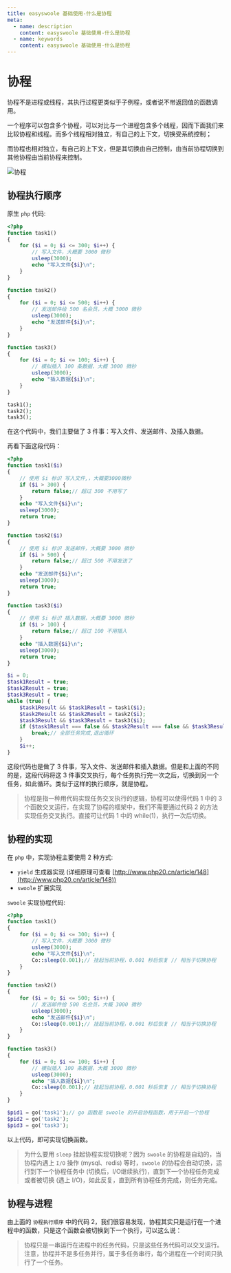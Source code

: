 ```yaml
---
title: easyswoole 基础使用-什么是协程
meta:
  - name: description
    content: easyswoole 基础使用-什么是协程
  - name: keywords
    content: easyswoole 基础使用-什么是协程
---
```


# 协程

协程不是进程或线程，其执行过程更类似于子例程，或者说不带返回值的函数调用。   

一个程序可以包含多个协程，可以对比与一个进程包含多个线程，因而下面我们来比较协程和线程。而多个线程相对独立，有自己的上下文，切换受系统控制；

而协程也相对独立，有自己的上下文，但是其切换由自己控制，由当前协程切换到其他协程由当前协程来控制。

![协程](/Images/Passage/QuickStart/Coroutine.png)

## 协程执行顺序

原生 `php` 代码:
```php
<?php
function task1()
{
    for ($i = 0; $i <= 300; $i++) {
        // 写入文件，大概要 3000 微秒
        usleep(3000);
        echo "写入文件{$i}\n";
    }
}

function task2()
{
    for ($i = 0; $i <= 500; $i++) {
        // 发送邮件给 500 名会员，大概 3000 微秒
        usleep(3000);
        echo "发送邮件{$i}\n";
    }
}

function task3()
{
    for ($i = 0; $i <= 100; $i++) {
        // 模拟插入 100 条数据，大概 3000 微秒
        usleep(3000);
        echo "插入数据{$i}\n";
    }
}

task1();
task2();
task3();
```
在这个代码中，我们主要做了 3 件事：写入文件、发送邮件、及插入数据。

再看下面这段代码：

```php
<?php
function task1($i)
{
    // 使用 $i 标识 写入文件,，大概要3000微秒
    if ($i > 300) {
        return false;// 超过 300 不用写了
    }
    echo "写入文件{$i}\n";
    usleep(3000);
    return true;
}

function task2($i)
{
    // 使用 $i 标识 发送邮件，大概要 3000 微秒
    if ($i > 500) {
        return false;// 超过 500 不用发送了
    }
    echo "发送邮件{$i}\n";
    usleep(3000);
    return true;
}

function task3($i)
{
    // 使用 $i 标识 插入数据，大概要 3000 微秒
    if ($i > 100) {
        return false;// 超过 100 不用插入
    }
    echo "插入数据{$i}\n";
    usleep(3000);
    return true;
}

$i = 0;
$task1Result = true;
$task2Result = true;
$task3Result = true;
while (true) {
    $task1Result && $task1Result = task1($i);
    $task2Result && $task2Result = task2($i);
    $task3Result && $task3Result = task3($i);
    if ($task1Result === false && $task2Result === false && $task3Result === false) {
        break;// 全部任务完成,退出循环
    }
    $i++;
}
```
这段代码也是做了 3 件事，写入文件、发送邮件和插入数据。但是和上面的不同的是，这段代码将这 3 件事交叉执行，每个任务执行完一次之后，切换到另一个任务，如此循环。类似于这样的执行顺序，就是协程。
> 协程是指一种用代码实现任务交叉执行的逻辑，协程可以使得代码 1 中的 3 个函数交叉运行，在实现了协程的框架中，我们不需要通过代码 2 的方法实现任务交叉执行。直接可让代码 1 中的 while(1)，执行一次后切换。


## 协程的实现

在 `php` 中，实现协程主要使用 2 种方式: 
 * `yield` 生成器实现 (详细原理可查看 [http://www.php20.cn/article/148](http://www.php20.cn/article/148))
 * `swoole` 扩展实现
 
`swoole` 实现协程代码:

```php
<?php
function task1()
{
    for ($i = 0; $i <= 300; $i++) {
        // 写入文件，大概要 3000 微秒
        usleep(3000);
        echo "写入文件{$i}\n";
        Co::sleep(0.001);// 挂起当前协程，0.001 秒后恢复 // 相当于切换协程
    }
}

function task2()
{
    for ($i = 0; $i <= 500; $i++) {
        // 发送邮件给 500 名会员，大概 3000 微秒
        usleep(3000);
        echo "发送邮件{$i}\n";
        Co::sleep(0.001);// 挂起当前协程，0.001 秒后恢复 // 相当于切换协程
    }
}

function task3()
{
    for ($i = 0; $i <= 100; $i++) {
        // 模拟插入 100 条数据，大概 3000 微秒
        usleep(3000);
        echo "插入数据{$i}\n";
        Co::sleep(0.001);// 挂起当前协程，0.001 秒后恢复 // 相当于切换协程
    }
}

$pid1 = go('task1');// go 函数是 swoole 的开启协程函数，用于开启一个协程
$pid2 = go('task2');
$pid3 = go('task3');
```
以上代码，即可实现切换函数。

> 为什么要用 `sleep` 挂起协程实现切换呢？因为 `swoole` 的协程是自动的，当协程内遇上 `I/O` 操作 (mysql、redis) 等时，`swoole` 的协程会自动切换，运行到下一个协程任务中 (切换后，I/O继续执行)，直到下一个协程任务完成或者被切换 (遇上 I/O)，如此反复，直到所有协程任务完成，则任务完成。

## 协程与进程

由上面的 `协程执行顺序` 中的代码 2，我们很容易发现，协程其实只是运行在一个进程中的函数，只是这个函数会被切换到下一个执行，可以这么说：
> 协程只是一串运行在进程中的任务代码，只是这些任务代码可以交叉运行。
> 注意，协程并不是多任务并行，属于多任务串行，每个进程在一个时间只执行了一个任务。
